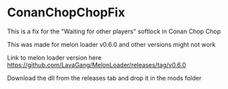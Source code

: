 # ConanChopChopFix

This is a fix for the "Waiting for other players" softlock in Conan Chop Chop

This was made for melon loader v0.6.0 and other versions might not work

Link to melon loader version here https://github.com/LavaGang/MelonLoader/releases/tag/v0.6.0

Download the dll from the releases tab and drop it in the mods folder